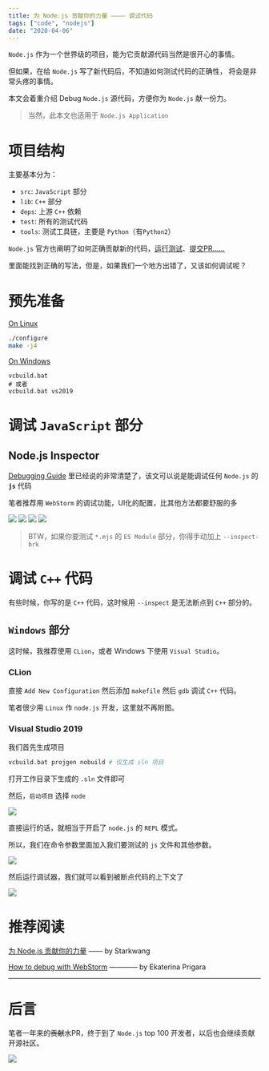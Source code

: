 ```yaml
---
title: 为 Node.js 贡献你的力量 ———— 调试代码
tags: ["code", "nodejs"]
date: "2020-04-06"
---
```


`Node.js` 作为一个世界级的项目，能为它贡献源代码当然是很开心的事情。

但如果，在给 `Node.js` 写了新代码后，不知道如何测试代码的正确性，
将会是非常头疼的事情。

本文会着重介绍 Debug `Node.js` 源代码，方便你为 `Node.js` 献一份力。

> 当然，此本文也适用于 `Node.js Application`

# 项目结构

主要基本分为：

- `src`:    `JavaScript` 部分
- `lib`:    `C++` 部分
- `deps`:   上游 `C++` 依赖
- `test`:   所有的测试代码
- `tools`:  测试工具链，主要是 `Python`（有`Python2`）

`Node.js` 官方也阐明了如何正确贡献新的代码，[运行测试](https://github.com/nodejs/node/blob/master/BUILDING.md#running-tests)、[提交PR](https://github.com/nodejs/node/blob/master/doc/guides/contributing/pull-requests.md)[......](https://github.com/nodejs/node/tree/master/doc/guides)

里面能找到正确的写法，但是，如果我们一个地方出错了，又该如何调试呢？

# 预先准备

[On Linux](https://github.com/nodejs/node/blob/master/BUILDING.md#building-nodejs-1)

```bash
./configure
make -j4
```

[On Windows](https://github.com/nodejs/node/blob/master/BUILDING.md#windows)

```
vcbuild.bat
# 或者
vcbuild.bat vs2019
```


# 调试 `JavaScript` 部分

## Node.js Inspector

[Debugging Guide](https://nodejs.org/en/docs/guides/debugging-getting-started/) 里已经说的非常清楚了，该文可以说是能调试任何 `Node.js` 的 **`js`** 代码

笔者推荐用 `WebStorm` 的调试功能，UI化的配置，比其他方法都要舒服的多

![](./2.png)
![](./3.png)
![](./4.png)
![](./5.png)

> BTW，如果你要测试 `*.mjs` 的 `ES Module` 部分，你得手动加上 `--inspect-brk`


# 调试 `C++` 代码

有些时候，你写的是 `C++` 代码，这时候用 `--inspect` 是无法断点到 `C++` 部分的。

## `Windows` 部分

这时候，我推荐使用 `CLion`，或者 Windows 下使用 `Visual Studio`。

### CLion

直接 `Add New Configuration` 然后添加 `makefile` 然后 `gdb` 调试 `C++` 代码。

笔者很少用 `Linux` 作 `node.js` 开发，这里就不再附图。

### Visual Studio 2019

我们首先生成项目

```bash
vcbuild.bat projgen nobuild # 仅生成 sln 项目
```

打开工作目录下生成的 `.sln` 文件即可

然后，`启动项目` 选择 `node`

![](./6.png)

直接运行的话，就相当于开启了 `node.js` 的 `REPL` 模式。

所以，我们在命令参数里面加入我们要测试的 `js` 文件和其他参数。

![](./7.png)

然后运行调试器，我们就可以看到被断点代码的上下文了

![](./8.png)

# 推荐阅读

[为 Node.js 贡献你的力量](https://zhuanlan.zhihu.com/p/27932211)
—— by Starkwang

[How to debug with WebStorm](https://blog.jetbrains.com/webstorm/2018/01/how-to-debug-with-webstorm/)
———— by Ekaterina Prigara

---

# 后言

笔者一年来的~~贡献~~水PR，终于到了 `Node.js` top 100 开发者，以后也会继续贡献开源社区。

![](./1.png)
